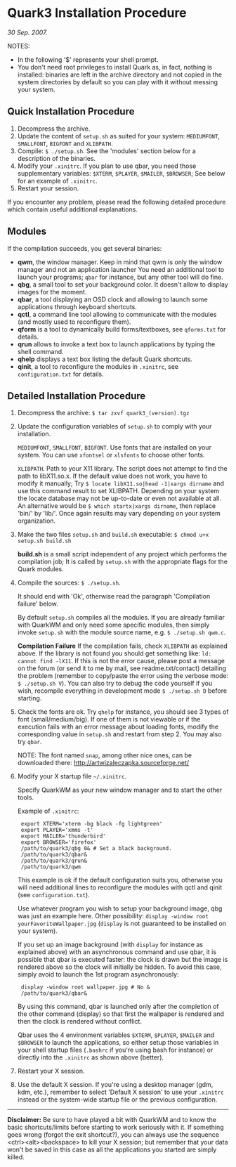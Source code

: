 Quark3 Installation Procedure
=============================

_30 Sep. 2007._

NOTES:
- In the following '$' represents your shell prompt.
- You don't need root privileges to install Quark as, in fact,
  nothing is installed: binaries are left in the archive directory
  and not copied in the system directories by default so you can
  play with it without messing your system.

Quick Installation Procedure
----------------------------

1. Decompress the archive.
2. Update the content of `setup.sh` as suited for your system:
	`MEDIUMFONT`, `SMALLFONT`, `BIGFONT` and `XLIBPATH`.
3. Compile: `$ ./setup.sh`.
	See the 'modules' section below for a description of the binaries.
4. Modify your `.xinitrc`.
	If you plan to use qbar, you need those supplementary variables:
	`$XTERM`, `$PLAYER`, `$MAILER`, `$BROWSER`;
	See below for an example of `.xinitrc`. 
5. Restart your session.

If you encounter any problem, please read the following detailed
procedure which contain useful additional explanations.

Modules
-------

If the compilation succeeds, you get several binaries:

- **qwm**, the window manager.
	Keep in mind that qwm is only the window manager and not an application launcher
	You need an additional tool to launch your programs;
	`qbar` for instance, but any other tool will do fine.
- **qbg**, a small tool to set your background color.
	It doesn't allow to display images for the moment.
- **qbar**, a tool displaying an OSD clock and allowing to
	launch some applications through keyboard shortcuts.
- **qctl**, a command line tool allowing to communicate with
	the modules (and mostly used to reconfigure them).
- **qform** is a tool to dynamically build forms/textboxes,
	see `qforms.txt` for details.
- **qrun** allows to invoke a text box to launch applications
	by typing the shell command.
- **qhelp** displays a text box listing the default Quark shortcuts.
- **qinit**, a tool to reconfigure the modules in `.xinitrc`,
	see `configuration.txt` for details.

Detailed Installation Procedure
-------------------------------

1. Decompress the archive: `$ tar zxvf quark3_(version).tgz`

2. Update the configuration variables of `setup.sh` to comply with your installation.

	`MEDIUMFONT`, `SMALLFONT`, `BIGFONT`.
	Use fonts that are installed on your system.
	You can use `xfontsel` or `xlsfonts` to choose other fonts.

	`XLIBPATH`.
	Path to your X11 library.
	The script does not attempt to find the path to libX11.so.x.
	If the default value does not work, you have to modify it manually;
	Try `$ locate libX11.so|head -1|xargs dirname` and use this command result to set XLIBPATH.
	Depending on your system the locate database may not be up-to-date or even not available at all.
	An alternative would be `$ which startx|xargs dirname`, then replace 'bin/' by 'lib/'.
	Once again results may vary depending on your system organization.

3. Make the two files `setup.sh` and `build.sh` executable: `$ chmod u+x setup.sh build.sh`

    **build.sh** is a small script independent of any project which performs the compilation job;
	It is called by `setup.sh` with the appropriate flags for the Quark modules.

4. Compile the sources: `$ ./setup.sh`.

	It should end with 'Ok', otherwise read the paragraph 'Compilation failure' below.

	By default `setup.sh` compiles all the modules.
	If you are already familiar with QuarkWM and only need some specific modules,
	then simply invoke `setup.sh` with the module source name, e.g. `$ ./setup.sh qwm.c`.

    **Compilation Failure**
		If the compilation fails, check `XLIBPATH` as explained above.
		If the library is not found you should get something like:
		`ld: cannot find -lX11`.
		If this is not the error cause, please post a message on
		the forum (or send it to me by mail, see readme.txt/contact)
		detailing the problem (remember to copy/paste the error
		using the verbose mode: `$ ./setup.sh V`). You can also try
		to debug the code yourself if you wish, recompile everything
		in development mode `$ ./setup.sh D` before starting.

5. Check the fonts are ok.
	Try `qhelp` for instance, you should see 3 types of font (small/medium/big).
	If one of them is not viewable or if the execution fails with an error message about loading fonts,
	modify the corresponding value in `setup.sh` and restart from step 2.
	You may also try `qbar`.

    NOTE:
		The font named `snap`, among other nice ones,
		can be downloaded there: http://artwizaleczapka.sourceforge.net/

6. Modify your X startup file `~/.xinitrc`.

	Specify QuarkWM as your new window manager and to start the other tools.

	Example of `.xinitrc`:

		export XTERM='xterm -bg black -fg lightgreen'
		export PLAYER='xmms -t'
		export MAILER='thunderbird'
		export BROWSER='firefox'
		/path/to/quark3/qbg 0& # Set a black background.
		/path/to/quark3/qbar&
		/path/to/quark3/qrun&
		/path/to/quark3/qwm

	This example is ok if the default configuration suits you,
	otherwise you will need additional lines to reconfigure the
	modules with qctl and qinit (see `configuration.txt`).

	Use whatever program you wish to setup your background image, qbg
	was just an example here. Other possibility:
	`display -window root yourFavoriteWallpaper.jpg` (`display` is not
	guaranteed to be installed on your system).

	If you set up an image background (with `display` for 
	instance as explained above) with an asynchronous command
	and use qbar, it is possible that qbar is executed faster:
	the clock is drawn but the image is rendered above so the
	clock will initially be hidden. To avoid this case, simply
	avoid to launch the 1st program asynchronously:

		display -window root wallpaper.jpg # No &
		/path/to/quark3/qbar&

	By using this command, qbar is launched only after the
	completion of the other command (display) so that first
	the wallpaper is rendered and then the clock is rendered
	without conflict.

	Qbar uses the 4 environment variables `$XTERM`, `$PLAYER`,
	`$MAILER` and `$BROWSER` to launch the applications, so
	either setup those variables in your shell startup
	files (`.bashrc` if you're using bash for instance) or
	directly into the `.xinitrc` as shown above (better).

7. Restart your X session.

8. Use the default X session.
	If you're using a desktop manager (gdm, kdm, etc.), remember
	to select 'Default X session' to use your `.xinitrc` instead
	or the system-wide startup file or the previous configuration.

* * *

**Disclaimer:**
Be sure to have played a bit with QuarkWM and to know the basic shortcuts/limits before starting to work seriously with it.
If something goes wrong (forgot the exit shortcut?),
you can always use the sequence \<ctrl\>\<alt\>\<backspace\> to kill your X session;
but remember that your data won't be saved in this case as all the applications you started are simply killed.
